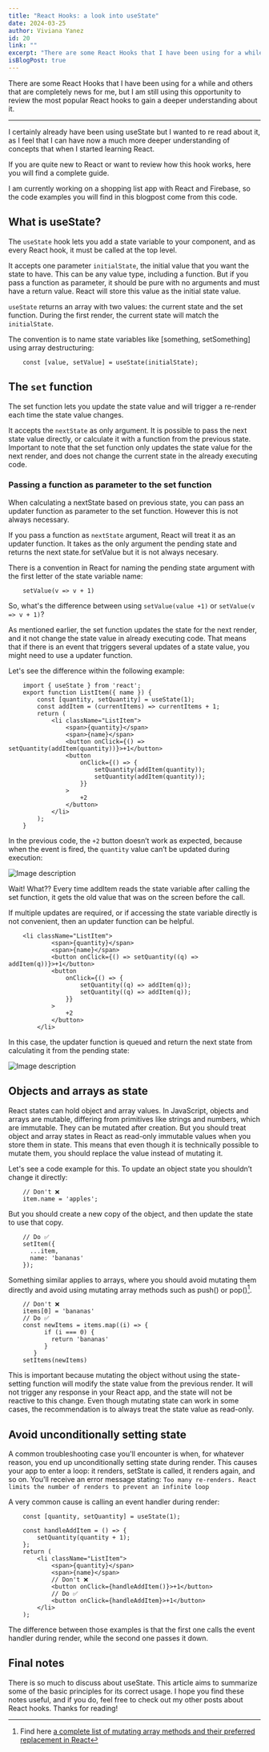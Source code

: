 ```yaml
---
title: "React Hooks: a look into useState"
date: 2024-03-25
author: Viviana Yanez
id: 20
link: ""
excerpt: "There are some React Hooks that I have been using for a while and others that are completely news for me, but I am still using this opportunity to review the most popular React hooks to gain a deeper understanding about it."
isBlogPost: true
---
```


There are some React Hooks that I have been using for a while and others that are completely news for me, but I am still using this opportunity to review the most popular React hooks to gain a deeper understanding about it.

---

I certainly already have been using useState but I wanted to re read about it, as I feel that I can have now a much more deeper understanding of concepts that when I started learning React.

If you are quite new to React or want to review how this hook works, here you will find a complete guide.

I am currently working on a shopping list app with React and Firebase, so the code examples you will find in this blogpost come from this code.

## What is useState?

The `useState` hook lets you add a state variable to your component, and as every React hook, it must be called at the top level.

It accepts one parameter `initialState`, the initial value that you want the state to have. This can be any value type, including a function.
But if you pass a function as parameter, it should be pure with no arguments and must have a return value. React will store this value as the initial state value.

`useState` returns an array with two values: the current state and the set function. During the first render, the current state will match the `initialState`.

The convention is to name state variables like [something, setSomething] using array destructuring:

        const [value, setValue] = useState(initialState);

## The `set` function

The set function lets you update the state value and will trigger a re-render each time the state value changes.

It accepts the `nextState` as only argument. It is possible to pass the next state value directly, or calculate it with a function from the previous state.
Important to note that the set function only updates the state value for the next render, and does not change the current state in the already executing code.

### Passing a function as parameter to the set function

When calculating a nextState based on previous state, you can pass an updater function as parameter to the set function. However this is not always necessary.

If you pass a function as `nextState` argument, React will treat it as an updater function. It takes as the only argument the pending state and returns the next state.for setValue but it is not always necesary.

There is a convention in React for naming the pending state argument with the first letter of the state variable name:

        setValue(v => v + 1)

So, what's the difference between using `setValue(value +1)` or `setValue(v => v + 1)`?

As mentioned earlier, the set function updates the state for the next render, and it not change the state value in already executing code. That means that if there is an event that triggers several updates of a state value, you might need to use a updater function.

Let's see the difference within the following example:

        import { useState } from 'react';
        export function ListItem({ name }) {
        	const [quantity, setQuantity] = useState(1);
        	const addItem = (currentItems) => currentItems + 1;
        	return (
        		<li className="ListItem">
        			<span>{quantity}</span>
        			<span>{name}</span>
        			<button onClick={() => setQuantity(addItem(quantity))}>+1</button>
        			<button
        				onClick={() => {
        					setQuantity(addItem(quantity));
        					setQuantity(addItem(quantity));
        				}}
        			>
        				+2
        			</button>
        		</li>
        	);
        }

In the previous code, the `+2` button doesn’t work as expected, because when the event is fired, the `quantity` value can’t be updated during execution:

<div class='blog__illustration'>

![Image description](https://dev-to-uploads.s3.amazonaws.com/uploads/articles/yvbg40sandj46e0lxnkd.gif)

</div>

Wait! What?? Every time addItem reads the state variable after calling the set function, it gets the old value that was on the screen before the call.

If multiple updates are required, or if accessing the state variable directly is not convenient, then an updater function can be helpful.

        <li className="ListItem">
        		<span>{quantity}</span>
        		<span>{name}</span>
        		<button onClick={() => setQuantity((q) => addItem(q))}>+1</button>
        		<button
        			onClick={() => {
        				setQuantity((q) => addItem(q));
        				setQuantity((q) => addItem(q));
        			}}
        		>
        			+2
        		</button>
        	</li>

In this case, the updater function is queued and return the next state from calculating it from the pending state:

<div class='blog__illustration'>

![Image description](https://dev-to-uploads.s3.amazonaws.com/uploads/articles/zg76llavb6ru6s6mwutw.gif)

</div>

## Objects and arrays as state

React states can hold object and array values. In JavaScript, objects and arrays are mutable, differing from primitives like strings and numbers, which are immutable. They can be mutated after creation.
But you should treat object and array states in React as read-only immutable values when you store them in state. This means that even though it is technically possible to mutate them, you should replace the value instead of mutating it.

Let's see a code example for this. To update an object state you shouldn’t change it directly:

        // Don't ❌
        item.name = 'apples';

But you should create a new copy of the object, and then update the state to use that copy.

        // Do ✅
        setItem({
          ...item,
          name: 'bananas'
        });

Something similar applies to arrays, where you should avoid mutating them directly and avoid using mutating array methods such as push() or pop()[^1].

        // Don't ❌
        items[0] = 'bananas'
        // Do ✅
        const newItems = items.map((i) => {
              if (i === 0) {
                return 'bananas'
              }
           }
        setItems(newItems)

This is important because mutating the object without using the state-setting function will modify the state value from the previous render. It will not trigger any response in your React app, and the state will not be reactive to this change. Even though mutating state can work in some cases, the recommendation is to always treat the state value as read-only.

## Avoid unconditionally setting state

A common troubleshooting case you'll encounter is when, for whatever reason, you end up unconditionally setting state during render. This causes your app to enter a loop: it renders, setState is called, it renders again, and so on. You'll receive an error message stating: `Too many re-renders. React limits the number of renders to prevent an infinite loop`

A very common cause is calling an event handler during render:

        const [quantity, setQuantity] = useState(1);

        const handleAddItem = () => {
        	setQuantity(quantity + 1);
        };
        return (
        	<li className="ListItem">
        		<span>{quantity}</span>
        		<span>{name}</span>
        		// Don't ❌
        		<button onClick={handleAddItem()}>+1</button>
        		// Do ✅
        		<button onClick={handleAddItem}>+1</button>
        	</li>
        );

The difference between those examples is that the first one calls the event handler during render, while the second one passes it down.

## Final notes

There is so much to discuss about useState. This article aims to summarize some of the basic principles for its correct usage. I hope you find these notes useful, and if you do, feel free to check out my other posts about React hooks. Thanks for reading!

[^1]: Find here [a complete list of mutating array methods and their preferred replacement in React](https://react.dev/learn/updating-arrays-in-state#updating-arrays-without-mutation)

